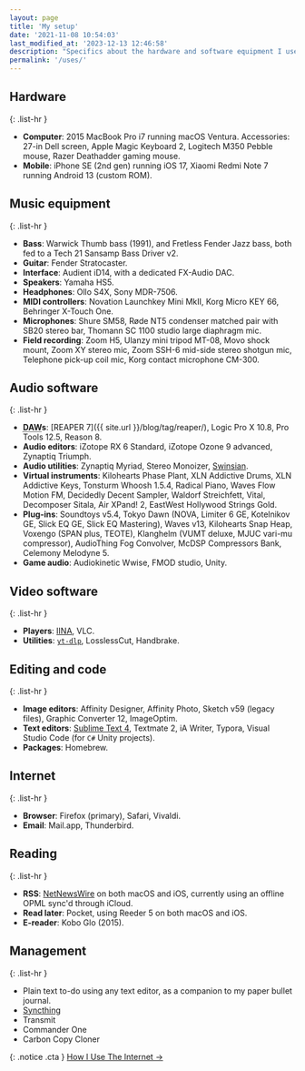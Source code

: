 ```yaml
---
layout: page
title: 'My setup'
date: '2021-11-08 10:54:03'
last_modified_at: '2023-12-13 12:46:58'
description: "Specifics about the hardware and software equipment I use. The page is part of the uses.tech project."
permalink: '/uses/'
---
```

## Hardware

{: .list-hr }
- **Computer**: 2015 MacBook Pro i7 running macOS Ventura. Accessories: 27-in Dell screen, Apple Magic Keyboard 2, Logitech M350 Pebble mouse, Razer Deathadder gaming mouse.
- **Mobile**: iPhone SE (2nd gen) running iOS 17, Xiaomi Redmi Note 7 running Android 13 (custom ROM).

## Music equipment

{: .list-hr }
- **Bass**: Warwick Thumb bass (1991), and Fretless Fender Jazz bass, both fed to a Tech 21 Sansamp Bass Driver v2.
- **Guitar**: Fender Stratocaster.
- **Interface**: Audient iD14, with a dedicated FX-Audio DAC.
- **Speakers**: Yamaha HS5.
- **Headphones**: Ollo S4X, Sony MDR-7506.
- **MIDI controllers**: Novation Launchkey Mini MkII, Korg Micro KEY 66, Behringer X-Touch One.
- **Microphones**: Shure SM58, Røde NT5 condenser matched pair with SB20 stereo bar, Thomann SC 1100 studio large diaphragm mic.
- **Field recording**: Zoom H5, Ulanzy mini tripod MT-08, Movo shock mount, Zoom XY stereo mic, Zoom SSH-6 mid-side stereo shotgun mic, Telephone pick-up coil mic, Korg contact microphone CM-300.

## Audio software

{: .list-hr }
- **<abbr title="Digital Audio Workstation">DAW</abbr>s**: [REAPER 7]({{ site.url }}/blog/tag/reaper/), Logic Pro X 10.8, Pro Tools 12.5, Reason 8.
- **Audio editors**: iZotope RX 6 Standard, iZotope Ozone 9 advanced, Zynaptiq Triumph.
- **Audio utilities**: Zynaptiq Myriad, Stereo Monoizer, [Swinsian](http://www.swinsian.com).
- **Virtual instruments**: Kilohearts Phase Plant, XLN Addictive Drums, XLN Addictive Keys, Tonsturm Whoosh 1.5.4, Radical Piano, Waves Flow Motion FM, Decidedly Decent Sampler, Waldorf Streichfett, Vital, Decomposer Sitala, Air XPand! 2, EastWest Hollywood Strings Gold.
- **Plug-ins**: Soundtoys v5.4, Tokyo Dawn (NOVA, Limiter 6 GE, Kotelnikov GE, Slick EQ GE, Slick EQ Mastering), Waves v13, Kilohearts Snap Heap, Voxengo (SPAN plus, TEOTE), Klanghelm (VUMT deluxe, MJUC vari-mu compressor), AudioThing Fog Convolver, McDSP Compressors Bank, Celemony Melodyne 5.
- **Game audio**: Audiokinetic Wwise, FMOD studio, Unity.

## Video software

{: .list-hr }
- **Players**: [IINA](https://iina.io/), VLC.
- **Utilities**: [`yt-dlp`](https://github.com/yt-dlp/yt-dlp), LosslessCut, Handbrake.

## Editing and code

{: .list-hr }
- **Image editors**: Affinity Designer, Affinity Photo, Sketch v59 (legacy files), Graphic Converter 12, ImageOptim.
- **Text editors**: [Sublime Text 4](https://tonsky.me/blog/sublime/), Textmate 2, iA Writer, Typora, Visual Studio Code (for `C#` Unity projects).
- **Packages**: Homebrew.

## Internet

{: .list-hr }
- **Browser**: Firefox (primary), Safari, Vivaldi.
- **Email**: Mail.app, Thunderbird.

## Reading

{: .list-hr }
- **RSS**: [NetNewsWire](https://inessential.com/2023/02/20/on_not_taking_money_for_netnewswire) on both macOS and iOS, currently using an offline OPML sync'd through iCloud.
- **Read later**: Pocket, using Reeder 5 on both macOS and iOS.
- **E-reader**: Kobo Glo (2015).

## Management

{: .list-hr }
- Plain text to-do using any text editor, as a companion to my paper bullet journal.
- [Syncthing](https://syncthing.net/)
- Transmit
- Commander One
- Carbon Copy Cloner

{: .notice .cta }
[How I Use The Internet&nbsp;→](/blog/how-i-use-internet/)
